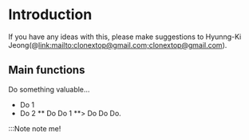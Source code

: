 # Introduction

If you have any ideas with this, please make suggestions to Hyunng-Ki Jeong(@<link:mailto:clonextop@gmail.com;clonextop@gmail.com>).



 
## Main functions

Do something valuable...

* Do 1
* Do 2
** Do Do 1
**> Do Do Do.


:::Note
note me!
